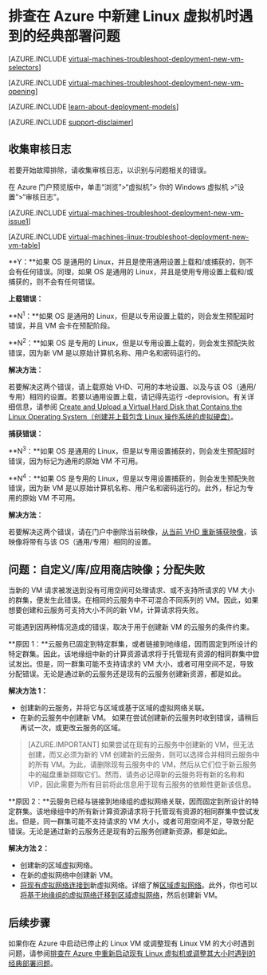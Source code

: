 <!-- Ibiza Portal: tested -->

<properties
   pageTitle="排查 Linux VM 经典部署问题 | Azure"
   description="排查在 Azure 中新建 Linux 虚拟机时遇到的经典部署问题"
   services="virtual-machines-linux"
   documentationCenter=""
   authors="jiangchen79"
   manager="felixwu"
   editor=""
   tags="top-support-issue"/>

<tags
	ms.service="virtual-machines-linux"
	ms.date="06/20/2016"
	wacn.date="07/18/2016"/>

# 排查在 Azure 中新建 Linux 虚拟机时遇到的经典部署问题

[AZURE.INCLUDE [virtual-machines-troubleshoot-deployment-new-vm-selectors](../includes/virtual-machines-linux-troubleshoot-deployment-new-vm-selectors-include.md)]

[AZURE.INCLUDE [virtual-machines-troubleshoot-deployment-new-vm-opening](../includes/virtual-machines-troubleshoot-deployment-new-vm-opening-include.md)]

[AZURE.INCLUDE [learn-about-deployment-models](../includes/learn-about-deployment-models-classic-include.md)]

[AZURE.INCLUDE [support-disclaimer](../includes/support-disclaimer.md)]

## 收集审核日志

若要开始故障排除，请收集审核日志，以识别与问题相关的错误。

在 Azure 门户预览版中，单击“浏览”>“虚拟机”> 你的 Windows 虚拟机 >“设置”>“审核日志”。

[AZURE.INCLUDE [virtual-machines-troubleshoot-deployment-new-vm-issue1](../includes/virtual-machines-troubleshoot-deployment-new-vm-issue1-include.md)]

[AZURE.INCLUDE [virtual-machines-linux-troubleshoot-deployment-new-vm-table](../includes/virtual-machines-linux-troubleshoot-deployment-new-vm-table.md)]

**Y：**如果 OS 是通用的 Linux，并且是使用通用设置上载和/或捕获的，则不会有任何错误。同理，如果 OS 是通用的 Linux，并且是使用专用设置上载和/或捕获的，则不会有任何错误。

**上载错误：**

**N<sup>1</sup>：**如果 OS 是通用的 Linux，但是以专用设置上载的，则会发生预配超时错误，并且 VM 会卡在预配阶段。

**N<sup>2</sup>：**如果 OS 是专用的 Linux，但是以专用设置上载的，则会发生预配失败错误，因为新 VM 是以原始计算机名称、用户名和密码运行的。

**解决方法：**

若要解决这两个错误，请上载原始 VHD、可用的本地设置、以及与该 OS（通用/专用）相同的设置。若要以通用设置上载，请记得先运行 -deprovision。有关详细信息，请参阅 [Create and Upload a Virtual Hard Disk that Contains the Linux Operating System（创建并上载包含 Linux 操作系统的虚拟硬盘）](/documentation/articles/virtual-machines-linux-classic-create-upload-vhd/)。

**捕获错误：**

**N<sup>3</sup>：**如果 OS 是通用的 Linux，但是以专用设置捕获的，则会发生预配超时错误，因为标记为通用的原始 VM 不可用。

**N<sup>4</sup>：**如果 OS 是专用的 Linux，但是以专用设置捕获的，则会发生预配失败错误，因为新 VM 是以原始计算机名称、用户名和密码运行的。此外，标记为专用的原始 VM 不可用。

**解决方法：**

若要解决这两个错误，请在门户中删除当前映像，[从当前 VHD 重新捕获映像](/documentation/articles/virtual-machines-linux-classic-capture-image/)，该映像将带有与该 OS（通用/专用）相同的设置。

## 问题：自定义/库/应用商店映像；分配失败
当新的 VM 请求被发送到没有可用空间可处理请求、或不支持所请求的 VM 大小的群集，便发生此错误。在相同的云服务中不可混合不同系列的 VM。因此，如果想要创建和云服务可支持大小不同的新 VM，计算请求将失败。

可能遇到因两种情况造成的错误，取决于用于创建新 VM 的云服务的条件约束。

**原因 1：**云服务已固定到特定群集，或者链接到地缘组，因而固定到所设计的特定群集。因此，该地缘组中新的计算资源请求将于托管现有资源的相同群集中尝试发出。但是，同一群集可能不支持请求的 VM 大小，或者可用空间不足，导致分配错误。无论是通过新的云服务还是现有的云服务创建新资源，都是如此。

**解决方法 1：**

- 创建新的云服务，并将它与区域或基于区域的虚拟网络关联。
- 在新的云服务中创建新 VM。
  如果在尝试创建新的云服务时收到错误，请稍后再试一次，或更改云服务的区域。

> [AZURE.IMPORTANT] 如果尝试在现有的云服务中创建新的 VM，但无法创建，而又必须为新的 VM 创建新的云服务，则可以选择合并相同云服务中的所有 VM。为此，请删除现有云服务中的 VM，然后从它们位于新云服务中的磁盘重新撷取它们。然而，请务必记得新的云服务将有新的名称和 VIP，因此需要为所有目前将此信息用于现有云服务的依赖性更新该信息。

**原因 2：**云服务已经与链接到地缘组的虚拟网络关联，因而固定到所设计的特定群集。该地缘组中的所有新计算资源请求将于托管现有资源的相同群集中尝试发出。但是，同一群集可能不支持请求的 VM 大小，或者可用空间不足，导致分配错误。无论是通过新的云服务还是现有的云服务创建新资源，都是如此。

**解决方法 2：**

- 创建新的区域虚拟网络。
- 在新的虚拟网络中创建新 VM。
- [将现有虚拟网络连接到](https://azure.microsoft.com/blog/vnet-to-vnet-connecting-virtual-networks-in-azure-across-different-regions/)新虚拟网络。详细了解[区域虚拟网络](https://azure.microsoft.com/blog/2014/05/14/regional-virtual-networks/)。此外，你也可以[将基于地缘组的虚拟网络迁移到区域虚拟网络](https://azure.microsoft.com/blog/2014/11/26/migrating-existing-services-to-regional-scope/)，然后创建新 VM。

## 后续步骤
如果你在 Azure 中启动已停止的 Linux VM 或调整现有 Linux VM 的大小时遇到问题，请参阅[排查在 Azure 中重新启动现有 Linux 虚拟机或调整其大小时遇到的经典部署问题](/documentation/articles/virtual-machines-linux-classic-restart-resize-error-troubleshooting/)。

<!---HONumber=Mooncake_0711_2016-->